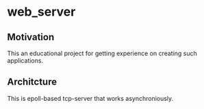 # web_server

## Motivation

This an educational project for getting experience on creating such applications.

## Architcture

This is epoll-based tcp-server that works asynchroniously.
